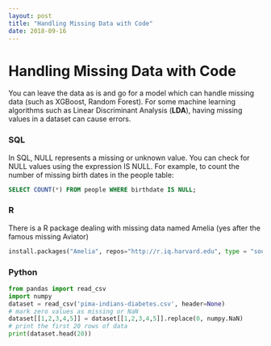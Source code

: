 ```yaml
---
layout: post
title: "Handling Missing Data with Code"
date: 2018-09-16
---
```


# Handling Missing Data with Code

You can leave the data as is and go for a model which can handle missing data (such as XGBoost, Random Forest).  For some machine learning algorithms such as Linear Discriminant Analysis (**LDA**), having missing values in a dataset can cause errors.



### SQL

In SQL, NULL represents a missing or unknown value. You can check for NULL values using the expression IS NULL. For example, to count the number of missing birth dates in the people table:
```sql
SELECT COUNT(*) FROM people WHERE birthdate IS NULL;
```



### R
There is a R package dealing with missing data named Amelia (yes after the famous missing Aviator)
```python
install.packages("Amelia", repos="http://r.iq.harvard.edu", type = "source")

```



### Python

```python
from pandas import read_csv
import numpy
dataset = read_csv('pima-indians-diabetes.csv', header=None)
# mark zero values as missing or NaN
dataset[[1,2,3,4,5]] = dataset[[1,2,3,4,5]].replace(0, numpy.NaN)
# print the first 20 rows of data
print(dataset.head(20))
```

